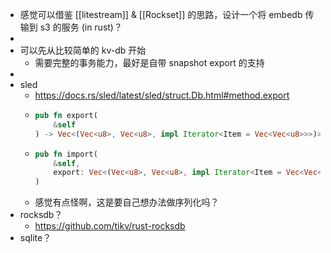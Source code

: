 - 感觉可以借鉴 [[litestream]] & [[Rockset]] 的思路，设计一个将 embedb 传输到 s3 的服务 (in rust)？
-
- 可以先从比较简单的 kv-db 开始
	- 需要完整的事务能力，最好是自带 snapshot export 的支持
-
- sled
	- https://docs.rs/sled/latest/sled/struct.Db.html#method.export
	- ```rust
	  pub fn export(
	      &self
	  ) -> Vec<(Vec<u8>, Vec<u8>, impl Iterator<Item = Vec<Vec<u8>>>)>
	  ```
	- ```rust
	  pub fn import(
	      &self,
	      export: Vec<(Vec<u8>, Vec<u8>, impl Iterator<Item = Vec<Vec<u8>>>)>
	  )
	  ```
	- 感觉有点怪啊，这是要自己想办法做序列化吗？
- rocksdb？
	- https://github.com/tikv/rust-rocksdb
- sqlite？